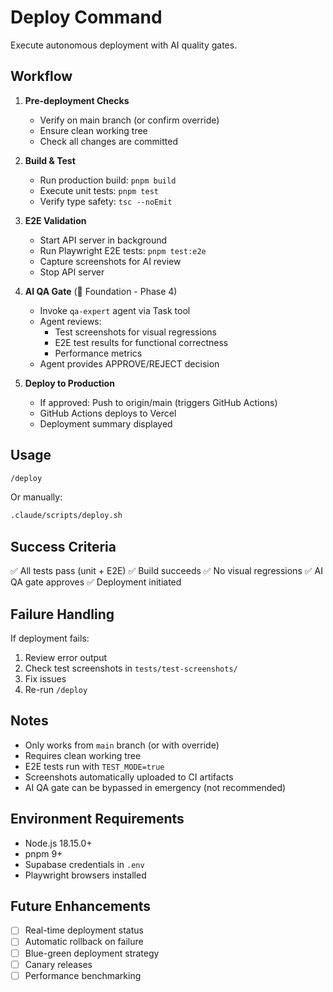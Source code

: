 # Deploy Command

Execute autonomous deployment with AI quality gates.

## Workflow

1. **Pre-deployment Checks**
   - Verify on main branch (or confirm override)
   - Ensure clean working tree
   - Check all changes are committed

2. **Build & Test**
   - Run production build: `pnpm build`
   - Execute unit tests: `pnpm test`
   - Verify type safety: `tsc --noEmit`

3. **E2E Validation**
   - Start API server in background
   - Run Playwright E2E tests: `pnpm test:e2e`
   - Capture screenshots for AI review
   - Stop API server

4. **AI QA Gate** (🚧 Foundation - Phase 4)
   - Invoke `qa-expert` agent via Task tool
   - Agent reviews:
     - Test screenshots for visual regressions
     - E2E test results for functional correctness
     - Performance metrics
   - Agent provides APPROVE/REJECT decision

5. **Deploy to Production**
   - If approved: Push to origin/main (triggers GitHub Actions)
   - GitHub Actions deploys to Vercel
   - Deployment summary displayed

## Usage

```bash
/deploy
```

Or manually:
```bash
.claude/scripts/deploy.sh
```

## Success Criteria

✅ All tests pass (unit + E2E)
✅ Build succeeds
✅ No visual regressions
✅ AI QA gate approves
✅ Deployment initiated

## Failure Handling

If deployment fails:
1. Review error output
2. Check test screenshots in `tests/test-screenshots/`
3. Fix issues
4. Re-run `/deploy`

## Notes

- Only works from `main` branch (or with override)
- Requires clean working tree
- E2E tests run with `TEST_MODE=true`
- Screenshots automatically uploaded to CI artifacts
- AI QA gate can be bypassed in emergency (not recommended)

## Environment Requirements

- Node.js 18.15.0+
- pnpm 9+
- Supabase credentials in `.env`
- Playwright browsers installed

## Future Enhancements

- [ ] Real-time deployment status
- [ ] Automatic rollback on failure
- [ ] Blue-green deployment strategy
- [ ] Canary releases
- [ ] Performance benchmarking
